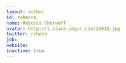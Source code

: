 ```yaml
---
layout: author
id: rebecca
name: Rebecca Chernoff
avatar: http://i.stack.imgur.com/2901Q.jpg
twitter: rchern
job: 
website: 
inactive: true
---
```

